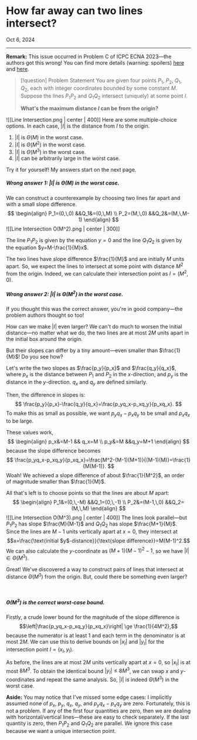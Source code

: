 # How far away can two lines intersect?
Oct 6, 2024
********
**Remark:** This issue occurred in Problem C of ICPC ECNA 2023—the authors got this wrong! You can find more details (warning: spoilers) [here](https://codeforces.com/blog/entry/124293) and [here](https://zhtluo.com/cp/rant-on-incorrect-ecna-2023-c-computational-geometry.html).

>[!question] Problem Statement
>You are given four points $P_1$, $P_2$, $Q_1$, $Q_2$, each with integer coordinates bounded by some constant $M$. Suppose the lines $P_1P_2$ and $Q_1Q_2$ intersect (uniquely) at some point $I$. 
>
>**What's the maximum distance $I$ can be from the origin?**

![[Line Intersection.png | center | 400]]
Here are some multiple-choice options. In each case, $|I|$ is the distance from $I$ to the origin.
1. $|I|$ is $\Theta(M)$ in the worst case.
2. $|I|$ is $\Theta(M^2)$ in the worst case.
3. $|I|$ is $\Theta(M^3)$ in the worst case.
4. $|I|$ can be arbitrarily large in the worst case.

Try it for yourself! My answers start on the next page.
##### **Wrong answer 1:** $|I|$ is $\Theta(M)$ in the worst case.
We can construct a counterexample by choosing two lines far apart and with a small slope difference.
$$
\begin{align}
P_1=(0,\,0) &&Q_1&=(0,\,M) \\
P_2=(M,\,0) &&Q_2&=(M,\,M-1)
\end{align}
$$
![[Line Intersection O(M^2).png | center | 300]]

The line $P_1P_2$ is given by the equation $y=0$ and the line $Q_1Q_2$ is given by the equation $y=M-\frac{1}{M}x$.

The two lines have slope difference $\frac{1}{M}$ and are initially $M$ units apart. So, we expect the lines to intersect at some point with distance $M^2$ from the origin. Indeed, we can calculate their intersection point as $I=(M^2,\,0)$.
##### **Wrong answer 2:** $|I|$ is $\Theta(M^2)$ in the worst case.
If you thought this was the correct answer, you're in good company—the problem authors thought so too!

How can we make $|I|$ even larger? We can't do much to worsen the initial distance—no matter what we do, the two lines are at most $2M$ units apart in the initial box around the origin.

But their slopes can differ by a tiny amount—even smaller than $\frac{1}{M}$! Do you see how?

Let's write the two slopes as $\frac{p_y}{p_x}$ and $\frac{q_y}{q_x}$, where $p_x$ is the distance between $P_1$ and $P_2$ in the $x$-direction, and $p_y$ is the distance in the $y$-direction. $q_x$ and $q_y$ are defined similarly.

Then, the difference in slopes is:
$$
\frac{p_y}{p_x}-\frac{q_y}{q_x}=\frac{p_yq_x-p_xq_y}{p_xq_x}.
$$
To make this as small as possible, we want $p_yq_x-p_xq_y$ to be small and $p_xq_x$ to be large.

These values work,
$$
\begin{align}
p_x&=M-1 && q_x=M \\
p_y&=M &&q_y=M+1
\end{align}
$$
because the slope difference becomes
$$
\frac{p_yq_x-p_xq_y}{p_xq_x}=\frac{M^2-(M-1)(M+1)}{(M-1)(M)}=\frac{1}{M(M-1)}.
$$
Woah! We achieved a slope difference of about $\frac{1}{M^2}$, an order of magnitude smaller than $\frac{1}{M}$.

All that's left is to choose points so that the lines are about $M$ apart:
$$
\begin{align}
P_1&=(0,\,-M) &&Q_1=(0,\,-1) \\
P_2&=(M-1,\,0) &&Q_2=(M,\,M)
\end{align}
$$
![[Line Intersection O(M^3).png | center | 400]]
The lines look parallel—but $P_1P_2$ has slope $\frac{M}{M-1}$ and $Q_1Q_2$ has slope $\frac{M+1}{M}$. Since the lines are $M-1$ units vertically apart at $x=0$, they intersect at $$x=\frac{\text{initial $y$-distance}}{\text{slope difference}}=M(M-1)^2.$$
We can also calculate the $y$-coordinate as $(M+1)(M-1)^2-1$, so we have $|I| \in \Theta(M^3)$. 

Great! We've discovered a way to construct pairs of lines that intersect at distance $\Theta(M^3)$ from the origin. But, could there be something even larger?
<div style="page-break-after: always; visibility: hidden"> pagebreak </div>

##### **$\Theta(M^3)$ is the correct worst-case bound.**
Firstly, a crude lower bound for the magnitude of the slope difference is $$\left|\frac{p_yq_x-p_xq_y}{p_xq_x}\right| \ge \frac{1}{4M^2},$$
because the numerator is at least $1$ and each term in the denominator is at most $2M$. We can use this to derive bounds on $|x_I|$ and $|y_I|$ for the intersection point $I=(x_I, y_I)$.

As before, the lines are at most $2M$ units vertically apart at $x=0$, so $|x_I|$ is at most $8M^3$. To obtain the identical bound $|y_I| \le 8M^3$, we can swap $x$ and $y$-coordinates and repeat the same analysis. So, $|I|$ is indeed $\Theta(M^3)$ in the worst case.

**Aside:** You may notice that I've missed some edge cases: I implicitly assumed none of $p_x$, $p_y$, $q_x$, $q_y$, and $p_yq_x-p_xq_y$ are zero. Fortunately, this is not a problem. If any of the first four quantities are zero, then we are dealing with horizontal/vertical lines—these are easy to check separately. If the last quantity is zero, then $P_1P_2$ and $Q_1Q_2$ are parallel. We ignore this case because we want a unique intersection point.

